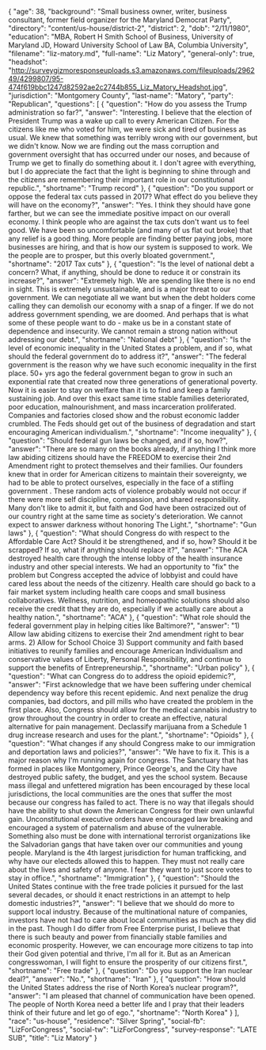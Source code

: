 {
  "age": 38,
  "background": "Small business owner, writer, business consultant, former field organizer for the Maryland Democrat Party",
  "directory": "content/us-house/district-2",
  "district": 2,
  "dob": "2/11/1980",
  "education": "MBA, Robert H Smith School of Business, University of Maryland JD, Howard University School of Law BA, Columbia University",
  "filename": "liz-matory.md",
  "full-name": "Liz Matory",
  "general-only": true,
  "headshot": "http://surveygizmoresponseuploads.s3.amazonaws.com/fileuploads/296249/4299807/95-474f619bbc1247d82592ae2c2744b855_Liz_Matory_Headshot.jpg",
  "jurisdiction": "Montgomery County",
  "last-name": "Matory",
  "party": "Republican",
  "questions": [
    {
      "question": "How do you assess the Trump administration so far?",
      "answer": "Interesting. I believe that the election of President Trump was a wake up call to every American Citizen. For the citizens like me who voted for him, we were sick and tired of business as usual. We knew that something was terribly wrong with our government, but we didn't know. Now we are finding out the mass corruption and government oversight that has occurred under our noses, and because of Trump we get to finally do something about it.   I don't agree with everything, but I do appreciate the fact that the light is beginning to shine through and the citizens are remembering their important role in our constitutional republic.",
      "shortname": "Trump record"
    },
    {
      "question": "Do you support or oppose the federal tax cuts passed in 2017? What effect do you believe they will have on the economy?",
      "answer": "Yes. I think they should have gone farther, but we can see the immediate positive impact on our overall economy. I think people who are against the tax cuts don't want us to feel good. We have been so uncomfortable (and many of us flat out broke) that any relief is a good thing. More people are finding better paying jobs, more businesses are hiring, and that is how our system is supposed to work. We the people are to prosper, but this overly bloated government.",
      "shortname": "2017 Tax cuts"
    },
    {
      "question": "Is the level of national debt a concern? What, if anything, should be done to reduce it or constrain its increase?",
      "answer": "Extremely high. We are spending like there is no end in sight.  This is extremely unsustainable, and is a major threat to our government. We can negotiate all we want but when the debt holders come calling they can demolish our economy with a snap of a finger. If we do not address government spending, we are doomed. And perhaps that is what some of these people want to do - make us be in a constant state of dependence and insecurity. We cannot remain a strong nation without addressing our debt.",
      "shortname": "National debt"
    },
    {
      "question": "Is the level of economic inequality in the United States a problem, and if so, what should the federal government do to address it?",
      "answer": "The federal government is the reason why we have such economic inequality in the first place. 50+ yrs ago the federal government began to grow in such an exponential rate that created now three generations of generational poverty. Now it is easier to stay on welfare than it is to find and keep a family sustaining job. And over this exact same time stable families deteriorated, poor education, malnourishment, and mass incarceration proliferated. Companies and factories closed show and the robust economic ladder crumbled.   The Feds should get out of the business of degradation and start encouraging American individualism.",
      "shortname": "Income inequality"
    },
    {
      "question": "Should federal gun laws be changed, and if so, how?",
      "answer": "There are so many on the books already, if anything I think more law abiding citizens should have the FREEDOM to exercise their 2nd Amendment right to protect themselves and their families. Our founders knew that in order for American citizens to maintain their sovereignty, we had to be able to protect ourselves, especially in the face of a stifling government .   These random acts of violence probably would not occur if there were more self discipline, compassion, and shared responsibility. Many don't like to admit it, but faith and God have been ostracized out of our country right at the same time as society's deterioration. We cannot expect to answer darkness without honoring The Light.",
      "shortname": "Gun laws"
    },
    {
      "question": "What should Congress do with respect to the Affordable Care Act? Should it be strengthened, and if so, how? Should it be scrapped? If so, what if anything should replace it?",
      "answer": "The ACA destroyed health care through the intense lobby of the health insurance industry and other special interests. We had an opportunity to \"fix\" the problem but Congress accepted the advice of lobbyist and could have cared less about the needs of the citizenry.   Health care should go back to a fair market system including health care coops and small business collaboratives. Wellness, nutrition, and homeopathic solutions should also receive the credit that they are do, especially if we actually care about a healthy nation.",
      "shortname": "ACA"
    },
    {
      "question": "What role should the federal government play in helping cities like Baltimore?",
      "answer": "1) Allow law abiding citizens to exercise their 2nd amendment right to bear arms.  2) Allow for School Choice 3) Support community and faith based initiatives to reunify families and encourage American Individualism and conservative values of Liberty, Personal Responsibility, and continue to support the benefits of Entrepreneurship.",
      "shortname": "Urban policy"
    },
    {
      "question": "What can Congress do to address the opioid epidemic?",
      "answer": "First acknowledge that we have been suffering under chemical dependency way before this recent epidemic.  And next penalize the drug companies, bad doctors, and pill mills who have created the problem in the first place.  Also, Congress should allow for the medical cannabis industry to grow throughout the country in order to create an effective, natural alternative for pain management. Declassify marijuana from a Schedule 1 drug increase research and uses for the plant.",
      "shortname": "Opioids"
    },
    {
      "question": "What changes if any should Congress make to our immigration and deportation laws and policies?",
      "answer": "We have to fix it. This is a major reason why I'm running again for congress. The Sanctuary that has formed in places like Montgomery, Prince George's, and the City have destroyed public safety, the budget, and yes the school system. Because mass illegal and unfettered migration has been encouraged by these local jurisdictions, the local communities are the ones that suffer the most because our congress has failed to act.   There is no way that illegals should have the ability to shut down the American Congress for their own unlawful gain. Unconstitutional executive orders have encouraged law breaking and encouraged a system of paternalism and abuse of the vulnerable.  Something also must be done with international terrorist organizations like the Salvadorian gangs that have taken over our communities and young people.  Maryland is the 4th largest jurisdiction for human trafficking, and why have our electeds allowed this to happen. They must not really care about the lives and safety of anyone. I fear they want to just score votes to stay in office.",
      "shortname": "Immigration"
    },
    {
      "question": "Should the United States continue with the free trade policies it pursued for the last several decades, or should it enact restrictions in an attempt to help domestic industries?",
      "answer": "I believe that we should do more to support local industry. Because of the multinational nature of companies, investors have not had to care about local communities as much as they did in the past. Though I do differ from Free Enterprise purist, I believe that there is such beauty and power from financially stable families and economic prosperity. However, we can encourage more citizens to tap into their God given potential and thrive, I'm all for it.   But as an American congresswoman, I will fight to ensure the prosperity of our citizens first.",
      "shortname": "Free trade"
    },
    {
      "question": "Do you support the Iran nuclear deal?",
      "answer": "No.",
      "shortname": "Iran"
    },
    {
      "question": "How should the United States address the rise of North Korea’s nuclear program?",
      "answer": "I am pleased that channel of communication have been opened. The people of North Korea need a better life and I pray that their leaders think of their future and let go of ego.",
      "shortname": "North Korea"
    }
  ],
  "race": "us-house",
  "residence": "Silver Spring",
  "social-fb": "LizForCongress",
  "social-tw": "LizForCongress",
  "survey-response": "LATE SUB",
  "title": "Liz Matory"
}
